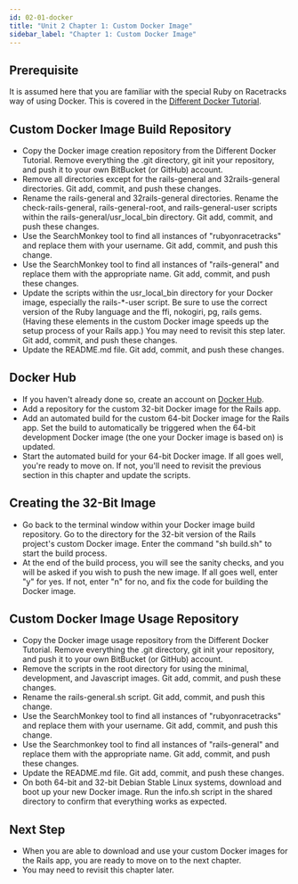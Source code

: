 ```yaml
---
id: 02-01-docker
title: "Unit 2 Chapter 1: Custom Docker Image"
sidebar_label: "Chapter 1: Custom Docker Image"
---
```


## Prerequisite
It is assumed here that you are familiar with the special Ruby on Racetracks way of using Docker.  This is covered in the <a href="http://www.differentdockertutorial.com/">Different Docker Tutorial</a>.

## Custom Docker Image Build Repository
* Copy the Docker image creation repository from the Different Docker Tutorial.  Remove everything the .git directory, git init your repository, and push it to your own BitBucket (or GitHub) account.
* Remove all directories except for the rails-general and 32rails-general directories.  Git add, commit, and push these changes.
* Rename the rails-general and 32rails-general directories.  Rename the check-rails-general, rails-general-root, and rails-general-user scripts within the rails-general/usr_local_bin directory.  Git add, commit, and push these changes.
* Use the SearchMonkey tool to find all instances of "rubyonracetracks" and replace them with your username.  Git add, commit, and push this change.
* Use the SearchMonkey tool to find all instances of "rails-general" and replace them with the appropriate name.  Git add, commit, and push these changes.
* Update the scripts within the usr_local_bin directory for your Docker image, especially the rails-*-user script.  Be sure to use the correct version of the Ruby language and the ffi, nokogiri, pg, rails gems.  (Having these elements in the custom Docker image speeds up the setup process of your Rails app.) You may need to revisit this step later.  Git add, commit, and push these changes.
* Update the README.md file.  Git add, commit, and push these changes.

## Docker Hub
* If you haven't already done so, create an account on <a href="https://hub.docker.com/">Docker Hub</a>.
* Add a repository for the custom 32-bit Docker image for the Rails app.
* Add an automated build for the custom 64-bit Docker image for the Rails app.  Set the build to automatically be triggered when the 64-bit development Docker image (the one your Docker image is based on) is updated.
* Start the automated build for your 64-bit Docker image.  If all goes well, you're ready to move on.  If not, you'll need to revisit the previous section in this chapter and update the scripts.

## Creating the 32-Bit Image
* Go back to the terminal window within your Docker image build repository.  Go to the directory for the 32-bit version of the Rails project's custom Docker image.  Enter the command "sh build.sh" to start the build process.
* At the end of the build process, you will see the sanity checks, and you will be asked if you wish to push the new image.  If all goes well, enter "y" for yes.  If not, enter "n" for no, and fix the code for building the Docker image.

## Custom Docker Image Usage Repository
* Copy the Docker image usage repository from the Different Docker Tutorial.  Remove everything the .git directory, git init your repository, and push it to your own BitBucket (or GitHub) account.
* Remove the scripts in the root directory for using the minimal, development, and Javascript images.  Git add, commit, and push these changes.
* Rename the rails-general.sh script.  Git add, commit, and push this change.
* Use the SearchMonkey tool to find all instances of "rubyonracetracks" and replace them with your username.  Git add, commit, and push this change.
* Use the Searchmonkey tool to find all instances of "rails-general" and replace them with the appropriate name.  Git add, commit, and push these changes.
* Update the README.md file.  Git add, commit, and push these changes.
* On both 64-bit and 32-bit Debian Stable Linux systems, download and boot up your new Docker image.  Run the info.sh script in the shared directory to confirm that everything works as expected.

## Next Step
* When you are able to download and use your custom Docker images for the Rails app, you are ready to move on to the next chapter.
* You may need to revisit this chapter later.
